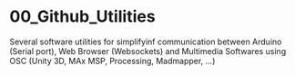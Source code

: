 # 00_Github_Utilities
Several software utilities for simplifyinf communication between Arduino (Serial port), Web Browser (Websockets) and Multimedia Softwares using OSC (Unity 3D, MAx MSP, Processing, Madmapper, …)
